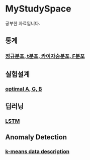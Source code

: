 # MyStudySpace
공부한 자료입니다.

## 통계

### [정규분포, t분포, 카이자승분포, F분포](https://github.com/JunHyun-DS/MyStudySpace/blob/master/%EC%A0%95%EA%B7%9C%EB%B6%84%ED%8F%AC%2C%20t%EB%B6%84%ED%8F%AC%2C%20%EC%B9%B4%EC%9D%B4%EC%9E%90%EC%8A%B9%EB%B6%84%ED%8F%AC%2C%20F%EB%B6%84%ED%8F%AC.pdf)

## 실험설계

### [optimal A, G, B](https://github.com/JunHyun-DS/MyStudySpace/blob/master/Optimal.pdf)

## 딥러닝

### [LSTM](https://github.com/JunHyun-DS/MyStudySpace/blob/master/LSTM.pdf)

## Anomaly Detection

### [k-means data description](https://github.com/JunHyun-DS/MyStudySpace/blob/master/k-means%20data%20description.pdf)
